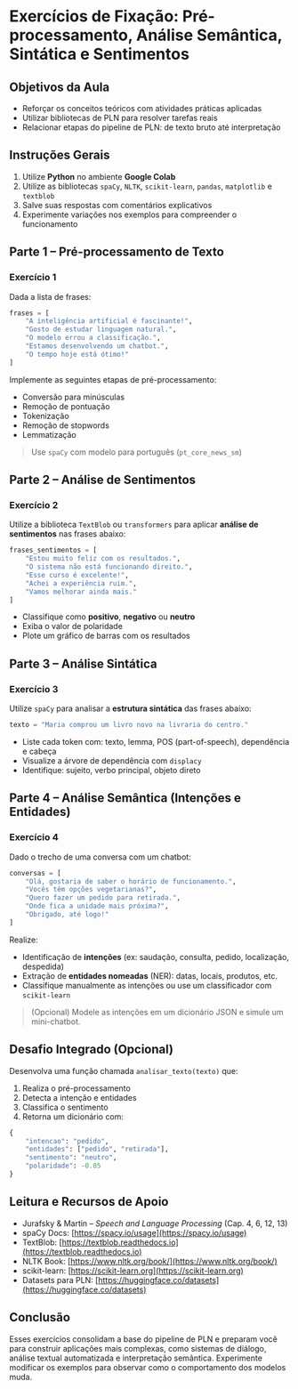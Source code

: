 # Exercícios de Fixação: Pré-processamento, Análise Semântica, Sintática e Sentimentos

## Objetivos da Aula

- Reforçar os conceitos teóricos com atividades práticas aplicadas
- Utilizar bibliotecas de PLN para resolver tarefas reais
- Relacionar etapas do pipeline de PLN: de texto bruto até interpretação


## Instruções Gerais

1. Utilize **Python** no ambiente **Google Colab**
2. Utilize as bibliotecas `spaCy`, `NLTK`, `scikit-learn`, `pandas`, `matplotlib` e `textblob`
3. Salve suas respostas com comentários explicativos
4. Experimente variações nos exemplos para compreender o funcionamento

## Parte 1 – Pré-processamento de Texto

### Exercício 1

Dada a lista de frases:

```python
frases = [
    "A inteligência artificial é fascinante!",
    "Gosto de estudar linguagem natural.",
    "O modelo errou a classificação.",
    "Estamos desenvolvendo um chatbot.",
    "O tempo hoje está ótimo!"
]
```

Implemente as seguintes etapas de pré-processamento:

* Conversão para minúsculas
* Remoção de pontuação
* Tokenização
* Remoção de stopwords
* Lemmatização

> Use `spaCy` com modelo para português (`pt_core_news_sm`)


## Parte 2 – Análise de Sentimentos

### Exercício 2

Utilize a biblioteca `TextBlob` ou `transformers` para aplicar **análise de sentimentos** nas frases abaixo:

```python
frases_sentimentos = [
    "Estou muito feliz com os resultados.",
    "O sistema não está funcionando direito.",
    "Esse curso é excelente!",
    "Achei a experiência ruim.",
    "Vamos melhorar ainda mais."
]
```

* Classifique como **positivo**, **negativo** ou **neutro**
* Exiba o valor de polaridade
* Plote um gráfico de barras com os resultados


## Parte 3 – Análise Sintática

### Exercício 3

Utilize `spaCy` para analisar a **estrutura sintática** das frases abaixo:

```python
texto = "Maria comprou um livro novo na livraria do centro."
```

* Liste cada token com: texto, lemma, POS (part-of-speech), dependência e cabeça
* Visualize a árvore de dependência com `displacy`
* Identifique: sujeito, verbo principal, objeto direto


## Parte 4 – Análise Semântica (Intenções e Entidades)

### Exercício 4

Dado o trecho de uma conversa com um chatbot:

```python
conversas = [
    "Olá, gostaria de saber o horário de funcionamento.",
    "Vocês têm opções vegetarianas?",
    "Quero fazer um pedido para retirada.",
    "Onde fica a unidade mais próxima?",
    "Obrigado, até logo!"
]
```

Realize:

* Identificação de **intenções** (ex: saudação, consulta, pedido, localização, despedida)
* Extração de **entidades nomeadas** (NER): datas, locais, produtos, etc.
* Classifique manualmente as intenções ou use um classificador com `scikit-learn`

> (Opcional) Modele as intenções em um dicionário JSON e simule um mini-chatbot.


## Desafio Integrado (Opcional)

Desenvolva uma função chamada `analisar_texto(texto)` que:

1. Realiza o pré-processamento
2. Detecta a intenção e entidades
3. Classifica o sentimento
4. Retorna um dicionário com:

```python
{
    "intencao": "pedido",
    "entidades": ["pedido", "retirada"],
    "sentimento": "neutro",
    "polaridade": -0.05
}
```

## Leitura e Recursos de Apoio

* Jurafsky & Martin – *Speech and Language Processing* (Cap. 4, 6, 12, 13)
* spaCy Docs: [https://spacy.io/usage](https://spacy.io/usage)
* TextBlob: [https://textblob.readthedocs.io](https://textblob.readthedocs.io)
* NLTK Book: [https://www.nltk.org/book/](https://www.nltk.org/book/)
* scikit-learn: [https://scikit-learn.org](https://scikit-learn.org)
* Datasets para PLN: [https://huggingface.co/datasets](https://huggingface.co/datasets)


## Conclusão

Esses exercícios consolidam a base do pipeline de PLN e preparam você para construir aplicações mais complexas, como sistemas de diálogo, análise textual automatizada e interpretação semântica. Experimente modificar os exemplos para observar como o comportamento dos modelos muda.
